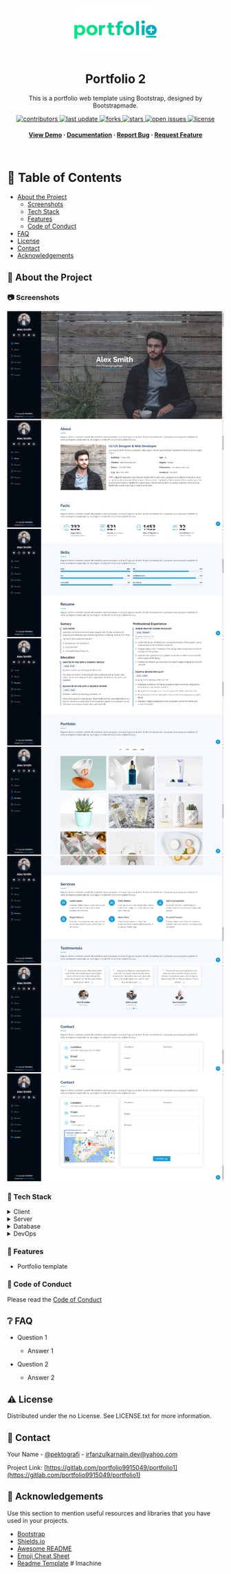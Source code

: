 <div align="center">

  <img src="assets/logo.png" alt="logo" width="200" height="auto" />
  <h1>Portfolio 2</h1>
  
  <p>
    This is a portfolio web template using Bootstrap, designed by Bootstrapmade. 
  </p>
  
  
<!-- Badges -->
<p>
  <a href="https://gitlab.com/portfolio9915049/portfolio1/graphs/contributors">
    <img src="https://img.shields.io/gitlab/contributors/portfolio9915049/portfolio1" alt="contributors" />
  </a>
  <a href="">
    <img src="https://img.shields.io/gitlab/last-commit/portfolio9915049/portfolio1" alt="last update" />
  </a>
  <a href="https://gitlab.com/portfolio9915049/portfolio1/network/members">
    <img src="https://img.shields.io/gitlab/forks/portfolio9915049/portfolio1" alt="forks" />
  </a>
  <a href="https://gitlab.com/portfolio9915049/portfolio1/stargazers">
    <img src="https://img.shields.io/gitlab/stars/portfolio9915049/portfolio1" alt="stars" />
  </a>
  <a href="https://gitlab.com/portfolio9915049/portfolio1/issues/">
    <img src="https://img.shields.io/gitlab/issues/portfolio9915049/portfolio1" alt="open issues" />
  </a>
  <a href="https://gitlab.com/portfolio9915049/portfolio1/blob/master/LICENSE">
    <img src="https://img.shields.io/gitlab/license/portfolio9915049/portfolio1.svg" alt="license" />
  </a>
</p>
   
<h4>
    <a href="https://nurbaieyah.github.io/Imachine/">View Demo</a>
  <span> · </span>
    <a href="#">Documentation</a>
  <span> · </span>
    <a href="#">Report Bug</a>
  <span> · </span>
    <a href="#">Request Feature</a>
  </h4>
</div>

<br />

<!-- Table of Contents -->

# :notebook_with_decorative_cover: Table of Contents

-   [About the Project](#star2-about-the-project)
    -   [Screenshots](#camera-screenshots)
    -   [Tech Stack](#space_invader-tech-stack)
    -   [Features](#dart-features)
    -   [Code of Conduct](#scroll-code-of-conduct)
-   [FAQ](#grey_question-faq)
-   [License](#warning-license)
-   [Contact](#handshake-contact)
-   [Acknowledgements](#gem-acknowledgements)

<!-- About the Project -->

## :star2: About the Project

<!-- Screenshots -->

### :camera: Screenshots

<div align="center"> 
  <img src="assets/ss/pic1.png" alt="screenshot 1" />
  <img src="assets/ss/pic2.png" alt="screenshot 2" />
  <img src="assets/ss/pic3.png" alt="screenshot 3" />
  <img src="assets/ss/pic4.png" alt="screenshot 4" />
  <img src="assets/ss/pic5.png" alt="screenshot 5" />
  <img src="assets/ss/pic6.png" alt="screenshot 6" />
  <img src="assets/ss/pic7.png" alt="screenshot 7" />
  <img src="assets/ss/pic8.png" alt="screenshot 8" />
</div>

<!-- TechStack -->

### :space_invader: Tech Stack

<details>
  <summary>Client</summary>
  <ul>
    <li><a href="https://getbootstrap.com/">Bootstrap</a></li>
  </ul>
</details>

<details>
  <summary>Server</summary>
  <ul>
  </ul>
</details>

<details>
<summary>Database</summary>
  <ul>
  </ul>
</details>

<details>
<summary>DevOps</summary>
  <ul>
  </ul>
</details>

<!-- Features -->

### :dart: Features

-   Portfolio template

<!-- Code of Conduct -->

### :scroll: Code of Conduct

Please read the [Code of Conduct](https://github.com/Louis3797/awesome-readme-template/blob/master/CODE_OF_CONDUCT.md)

<!-- FAQ -->

## :grey_question: FAQ

-   Question 1

    -   Answer 1

-   Question 2

    -   Answer 2

<!-- License -->

## :warning: License

Distributed under the no License. See LICENSE.txt for more information.

<!-- Contact -->

## :handshake: Contact

Your Name - [@pektografi](https://twitter.com/pektografi) - irfanzulkarnain.dev@yahoo.com

Project Link: [https://gitlab.com/portfolio9915049/portfolio1](https://gitlab.com/portfolio9915049/portfolio1)

<!-- Acknowledgments -->

## :gem: Acknowledgements

Use this section to mention useful resources and libraries that you have used in your projects.

-   [Bootstrap](https://getbootstrap.com/)
-   [Shields.io](https://shields.io/)
-   [Awesome README](https://github.com/matiassingers/awesome-readme)
-   [Emoji Cheat Sheet](https://github.com/ikatyang/emoji-cheat-sheet/blob/master/README.md#travel--places)
-   [Readme Template](https://github.com/othneildrew/Best-README-Template)
#   I m a c h i n e 
 
 